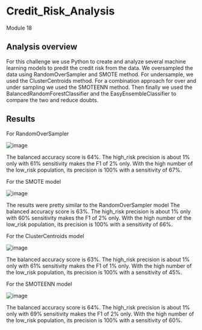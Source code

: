 # Credit_Risk_Analysis
 Module 18 

## Analysis overview
For this challenge we use Python to create and analyze several machine learning models to predit the credit risk from the data. We oversampled the data using RandomOverSampler and SMOTE method. For undersample, we used the ClusterCentroids method. For a combination approach for over and under sampling we used the SMOTEENN method. Then finally we used the BalancedRandomForestClassifier and the EasyEnsembleClassifier to compare the two and reduce doubts. 

## Results
For RandomOverSampler 



![image](https://user-images.githubusercontent.com/111409181/213948501-6c62b0a9-89f0-4f7f-9ff6-fce30a89f758.png)

The balanced accuracy score is 64%.
The high_risk precision is about 1% only with 61% sensitivity makes the F1 of 2% only.
With the high number of the low_risk population, its precision is 100% with a sensitivity of 67%.

For the SMOTE model

![image](https://user-images.githubusercontent.com/111409181/213950247-d63ed349-6261-41f5-af94-a6cca63bcb85.png)

The results were pretty similar to the RandomOverSampler model
The balanced accuracy score is 63%.
The high_risk precision is about 1% only with 60% sensitivity makes the F1 of 2% only.
With the high number of the low_risk population, its precision is 100% with a sensitivity of 66%.

For the ClusterCentroids model

![image](https://user-images.githubusercontent.com/111409181/213950959-e0c2a2fb-a147-4fc2-93d2-feb292696445.png)


The balanced accuracy score is 63%.
The high_risk precision is about 1% only with 61% sensitivity makes the F1 of 1% only.
With the high number of the low_risk population, its precision is 100% with a sensitivity of 45%.

For the SMOTEENN model

![image](https://user-images.githubusercontent.com/111409181/213951465-ce79c9b5-4d54-4a3b-a214-30cda19f251a.png)


The balanced accuracy score is 64%.
The high_risk precision is about 1% only with 69% sensitivity makes the F1 of 2% only.
With the high number of the low_risk population, its precision is 100% with a sensitivity of 60%.






